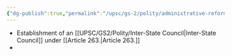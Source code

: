 ```yaml
---
{"dg-publish":true,"permalink":"/upsc/gs-2/polity/administrative-reforms-commission/","dgHomeLink":true,"dgPassFrontmatter":false}
---
```



- Establishment of an [[UPSC/GS2/Polity/Inter-State Council|Inter-State Council]] under [[Article 263.|Article 263.]]
- 